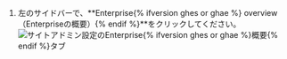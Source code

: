 1. 左のサイドバーで、**Enterprise{% ifversion ghes or ghae %} overview（Enterpriseの概要）{% endif %}**をクリックしてください。 ![サイトアドミン設定のEnterprise{% ifversion ghes or ghae %}概要{% endif %}タブ](/assets/images/enterprise/site-admin-settings/enterprise-tab.png)
